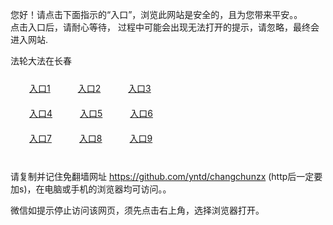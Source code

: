 您好！请点击下面指示的“入口”，浏览此网站是安全的，且为您带来平安。。 <br/>
点击入口后，请耐心等待， 过程中可能会出现无法打开的提示，请忽略，最终会进入网站. </br>

法轮大法在长春<br/>
<div style="padding:10px"><a style="margin:20px" target="_blank" href="https://da5fuxokyt4xq.cloudfront.net/2Qpsp?eknnruoh" id="ccLink1" rel="nofollow">入口1</a> <a target="_blank" style="margin:20px" href="https://d14x9yv8n0f22s.cloudfront.net/2Qpsp?yahtbtc" id="ccLink2" rel="nofollow">入口2</a> <a style="margin:20px" target="_blank" href="https://d3l5vp297zbqc5.cloudfront.net/2Qpsp?pjbll" id="ccLink3" rel="nofollow">入口3</a></div>

<div style="padding:10px" ><a style="margin:20px" target="_blank" href="https://da5fuxokyt4xq.cloudfront.net/2Qpsp?eknnruoh" id="ccLink4" rel="nofollow">入口4</a> <a style="margin:20px" href="https://d14x9yv8n0f22s.cloudfront.net/2Qpsp?yahtbtc" target="_blank" id="ccLink5" rel="nofollow">入口5</a> <a style="margin:20px" href="https://d3l5vp297zbqc5.cloudfront.net/2Qpsp?pjbll" target="_blank" id="ccLink6" rel="nofollow">入口6</a></div>

<div style="padding:10px"><a style="margin:20px" target="_blank" href="https://da5fuxokyt4xq.cloudfront.net/2Qpsp?eknnruoh" id="ccLink7" rel="nofollow">入口7</a> <a style="margin:20px" href="https://d14x9yv8n0f22s.cloudfront.net/2Qpsp?yahtbtc" target="_blank" id="ccLink8" rel="nofollow">入口8</a> <a style="margin:20px" target="_blank" href="https://d3l5vp297zbqc5.cloudfront.net/2Qpsp?pjbll" id="ccLink9" rel="nofollow">入口9</a></div>

<br/>



请复制并记住免翻墙网址 https://github.com/yntd/changchunzx (http后一定要加s)，在电脑或手机的浏览器均可访问。。<br/>

微信如提示停止访问该网页，须先点击右上角，选择浏览器打开。
